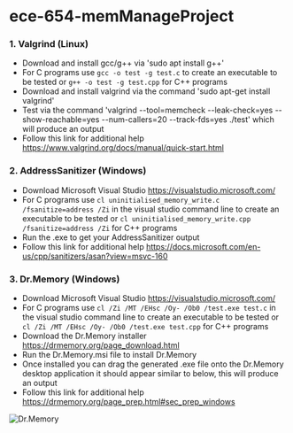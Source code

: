 # ece-654-memManageProject

### 1. Valgrind (Linux)

* Download and install gcc/g++ via 'sudo apt install g++'
* For C programs use `gcc -o test -g test.c` to create an executable to be tested or `g++ -o test -g test.cpp` for C++ programs
* Download and install valgrind via the command 'sudo apt-get install valgrind'
* Test via the command 'valgrind --tool=memcheck --leak-check=yes --show-reachable=yes --num-callers=20 --track-fds=yes ./test' which will produce an output
* Follow this link for additional help https://www.valgrind.org/docs/manual/quick-start.html

### 2. AddressSanitizer (Windows)

* Download Microsoft Visual Studio https://visualstudio.microsoft.com/
* For C programs use `cl uninitialised_memory_write.c /fsanitize=address /Zi` in the visual studio command line to create an executable to be tested or `cl uninitialised_memory_write.cpp /fsanitize=address /Zi` for C++ programs
* Run the .exe to get your AddressSanitizer output
* Follow this link for additional help https://docs.microsoft.com/en-us/cpp/sanitizers/asan?view=msvc-160

### 3. Dr.Memory (Windows)

* Download Microsoft Visual Studio https://visualstudio.microsoft.com/
* For C programs use `cl /Zi /MT /EHsc /Oy- /Ob0 /test.exe test.c` in the visual studio command line to create an executable to be tested or `cl /Zi /MT /EHsc /Oy- /Ob0 /test.exe test.cpp` for C++ programs
* Download the Dr.Memory installer https://drmemory.org/page_download.html
* Run the Dr.Memory.msi file to install Dr.Memory
* Once installed you can drag the generated .exe file onto the Dr.Memory desktop application it should appear similar to below, this will produce an output
* Follow this link for additional help https://drmemory.org/page_prep.html#sec_prep_windows

![Dr.Memory](https://i.imgur.com/S6BcqE5.png)



